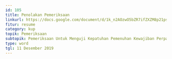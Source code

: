 ```yaml
---
id: 105
title: Penolakan Pemeriksaan
linkurl: https://docs.google.com/document/d/1k_n2AOzwO5bZR7ifZXZM8p21psQzzJh3eyagCYHXrHo/edit?usp=drivesdk
fitur: resume
category: kup
topik: Pemeriksaan
subtopik: Pemeriksaan Untuk Menguji Kepatuhan Pemenuhan Kewajiban Perpajakan (Sejak 1 Februari 2013)
type: word
tgl: 11 Desember 2019
---
```


